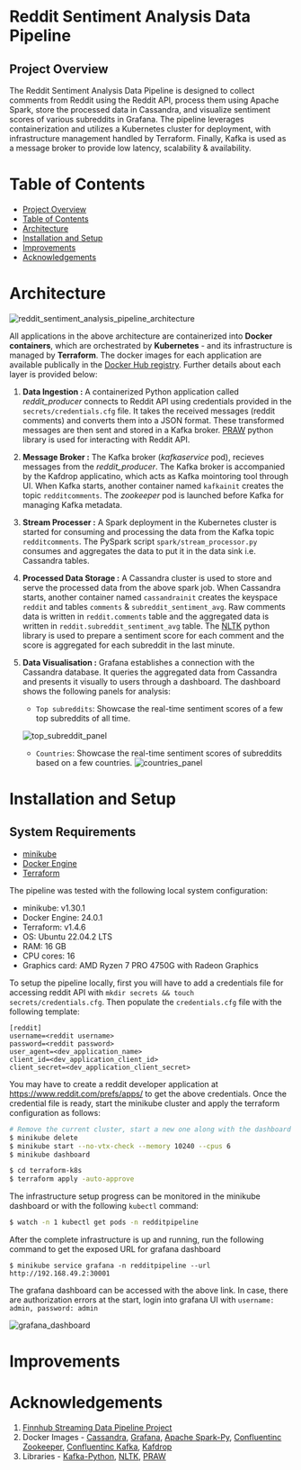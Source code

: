 # Reddit Sentiment Analysis Data Pipeline
## Project Overview
The Reddit Sentiment Analysis Data Pipeline is designed to collect comments from Reddit using the Reddit API, process them using Apache Spark, store the processed data in Cassandra, and visualize sentiment scores of various subreddits in Grafana. The pipeline leverages containerization and utilizes a Kubernetes cluster for deployment, with infrastructure management handled by Terraform. Finally, Kafka is used as a message broker to provide low latency, scalability & availability.

# Table of Contents
- [Project Overview](#project-overview)
- [Table of Contents](#table-of-contents)
- [Architecture](#architecture)
- [Installation and Setup](#installation-and-setup)
- [Improvements](#improvements)
- [Acknowledgements](#acknowledgements)

# Architecture

![reddit_sentiment_analysis_pipeline_architecture](https://raw.githubusercontent.com/nama1arpit/reddit-streaming-pipeline/main/images/Reddit%20Sentiment%20Analysis%20Data%20Pipeline.drawio.png)

All applications in the above architecture are containerized into **Docker containers**, which are orchestrated by **Kubernetes** - and its infrastructure is managed by **Terraform**. The docker images for each application are available publically in the [Docker Hub registry](https://hub.docker.com/repositories/nama1arpit). Further details about each layer is provided below:

1. **Data Ingestion :** A containerized Python application called *reddit_producer* connects to Reddit API using credentials provided in the `secrets/credentials.cfg` file. It takes the received messages (reddit comments) and converts them into a JSON format. These transformed messages are then sent and stored in a Kafka broker. [PRAW](https://praw.readthedocs.io/en/stable/) python library is used for interacting with Reddit API.

2. **Message Broker :** The Kafka broker (*kafkaservice* pod), recieves messages from the *reddit_producer*. The Kafka broker is accompanied by the Kafdrop applicatino, which acts as Kafka mointoring tool through UI. When Kafka starts, another container named `kafkainit` creates the topic `redditcomments`. The *zookeeper* pod is launched before Kafka for managing Kafka metadata.

3. **Stream Processer :** A Spark deployment in the Kubernetes cluster is started for consuming and processing the data from the Kafka topic `redditcomments`. The PySpark script `spark/stream_processor.py` consumes and aggregates the data to put it in the data sink i.e. Cassandra tables.

4. **Processed Data Storage :** A Cassandra cluster is used to store and serve the processed data from the above spark job. When Cassandra starts, another container named `cassandrainit` creates the keyspace `reddit` and tables `comments` & `subreddit_sentiment_avg`. Raw comments data is written in `reddit.comments` table and the aggregated data is written in `reddit.subreddit_sentiment_avg` table. The [NLTK](https://www.nltk.org/) python library is used to prepare a sentiment score for each comment and the score is aggregated for each subreddit in the last minute.

5. **Data Visualisation :** Grafana establishes a connection with the Cassandra database. It queries the aggregated data from Cassandra and presents it visually to users through a dashboard. The dashboard shows the following panels for analysis:

    - `Top subreddits`: Showcase the real-time sentiment scores of a few top subreddits of all time.
    <!Fill in the link>
    ![top_subreddit_panel](https://raw.githubusercontent.com/nama1arpit/reddit-streaming-pipeline/main/images/top_subreddit_panel.png)
    - `Countries`: Showcase the real-time sentiment scores of subreddits based on a few countries.
    ![countries_panel](https://raw.githubusercontent.com/nama1arpit/reddit-streaming-pipeline/main/images/countries_panel.png)

# Installation and Setup
## System Requirements
- [minikube](https://minikube.sigs.k8s.io/docs/start/)
- [Docker Engine](https://www.docker.com/)
- [Terraform](https://www.terraform.io/)

The pipeline was tested with the following local system configuration:
- minikube: v1.30.1
- Docker Engine: 24.0.1
- Terraform: v1.4.6
- OS: Ubuntu 22.04.2 LTS
- RAM: 16 GB
- CPU cores: 16
- Graphics card: AMD Ryzen 7 PRO 4750G with Radeon Graphics

To setup the pipeline locally, first you will have to add a credentials file for accessing reddit API with `mkdir secrets && touch secrets/credentials.cfg`. Then populate the `credentials.cfg` file with the following template:

```
[reddit]
username=<reddit username>
password=<reddit password>
user_agent=<dev_application_name>
client_id=<dev_application_client_id>
client_secret=<dev_application_client_secret>
```
You may have to create a reddit developer application at https://www.reddit.com/prefs/apps/ to get the above credentials. Once the credential file is ready, start the minikube cluster and apply the terraform configuration as follows:

```bash
# Remove the current cluster, start a new one along with the dashboard
$ minikube delete
$ minikube start --no-vtx-check --memory 10240 --cpus 6
$ minikube dashboard

$ cd terraform-k8s
$ terraform apply -auto-approve
```

The infrastructure setup progress can be monitored in the minikube dashboard or with the following `kubectl` command:
```bash
$ watch -n 1 kubectl get pods -n redditpipeline
```

After the complete infrastructure is up and running, run the following command to get the exposed URL for grafana dashboard

```
$ minikube service grafana -n redditpipeline --url
http://192.168.49.2:30001
```
The grafana dashboard can be accessed with the above link. In case, there are authorization errors at the start, login into grafana UI with `username: admin, password: admin`

<!Fill in the link>
![grafana_dashboard](https://raw.githubusercontent.com/nama1arpit/reddit-streaming-pipeline/main/images/grafana_dashboard.png)

# Improvements

# Acknowledgements
1. [Finnhub Streaming Data Pipeline Project](https://github.com/RSKriegs/finnhub-streaming-data-pipeline)
2. Docker Images - [Cassandra](https://hub.docker.com/_/cassandra), [Grafana](https://hub.docker.com/r/grafana/grafana), [Apache Spark-Py](https://hub.docker.com/r/apache/spark-py), [Confluentinc Zookeeper](https://hub.docker.com/r/confluentinc/cp-zookeeper), [Confluentinc Kafka](https://hub.docker.com/r/confluentinc/cp-kafka/), [Kafdrop](https://hub.docker.com/r/obsidiandynamics/kafdrop)
3. Libraries - [Kafka-Python](https://kafka-python.readthedocs.io/en/master/), [NLTK](https://www.nltk.org/), [PRAW](https://praw.readthedocs.io/en/stable/)